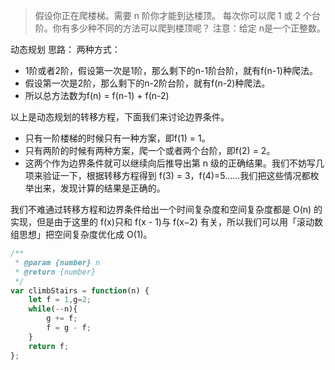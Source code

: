 > 假设你正在爬楼梯。需要 n 阶你才能到达楼顶。 每次你可以爬 1 或 2 个台阶。你有多少种不同的方法可以爬到楼顶呢？ 注意：给定 n是一个正整数。

动态规划
思路：
两种方式：

 - 1阶或者2阶，假设第一次是1阶，那么剩下的n-1阶台阶，就有f(n-1)种爬法。
 - 假设第一次是2阶，那么剩下的n-2阶台阶，就有f(n-2)种爬法。
 - 所以总方法数为f(n) = f(n-1) + f(n-2)

以上是动态规划的转移方程，下面我们来讨论边界条件。

 - 只有一阶楼梯的时候只有一种方案，即f(1) = 1。
 - 只有两阶的时候有两种方案，爬一个或者两个台阶，即f(2) = 2。
 - 这两个作为边界条件就可以继续向后推导出第 n 级的正确结果。我们不妨写几项来验证一下，根据转移方程得到 f(3) = 3，f(4)=5......我们把这些情况都枚举出来，发现计算的结果是正确的。

我们不难通过转移方程和边界条件给出一个时间复杂度和空间复杂度都是 O(n) 的实现，但是由于这里的 f(x)只和 f(x - 1)与 f(x−2) 有关，所以我们可以用「滚动数组思想」把空间复杂度优化成 O(1)。

```javascript
/**
 * @param {number} n
 * @return {number}
 */
var climbStairs = function(n) {
    let f = 1,g=2;
    while(--n){
        g += f;
        f = g - f;
    }
    return f;
};
```